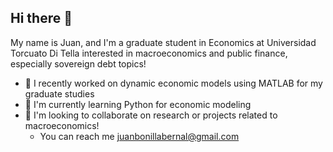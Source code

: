## Hi there 👋

My name is Juan, and I'm a graduate student in Economics at Universidad Torcuato Di Tella interested in macroeconomics and public finance, especially sovereign debt topics!

- 🔭 I recently worked on dynamic economic models using MATLAB for my graduate studies
- 🌱 I'm currently learning Python for economic modeling
- 👯 I'm looking to collaborate on research or projects related to macroeconomics!
  - You can reach me juanbonillabernal@gmail.com
